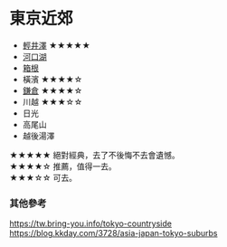 # 東京近郊

- [輕井澤](輕井澤.md)  ★★★★★
- [河口湖](河口湖.md)  
- [箱根](箱根.md)  
- 橫濱  ★★★★☆
- [鎌倉](鎌倉.md)  ★★★★☆
- 川越 ★★★☆☆
- 日光  
- 高尾山  
- 越後湯澤  


★★★★★ 絕對經典，去了不後悔不去會遺憾。  
★★★★☆ 推薦，值得一去。  
★★★☆☆ 可去。  

### 其他參考
https://tw.bring-you.info/tokyo-countryside  
https://blog.kkday.com/3728/asia-japan-tokyo-suburbs  
